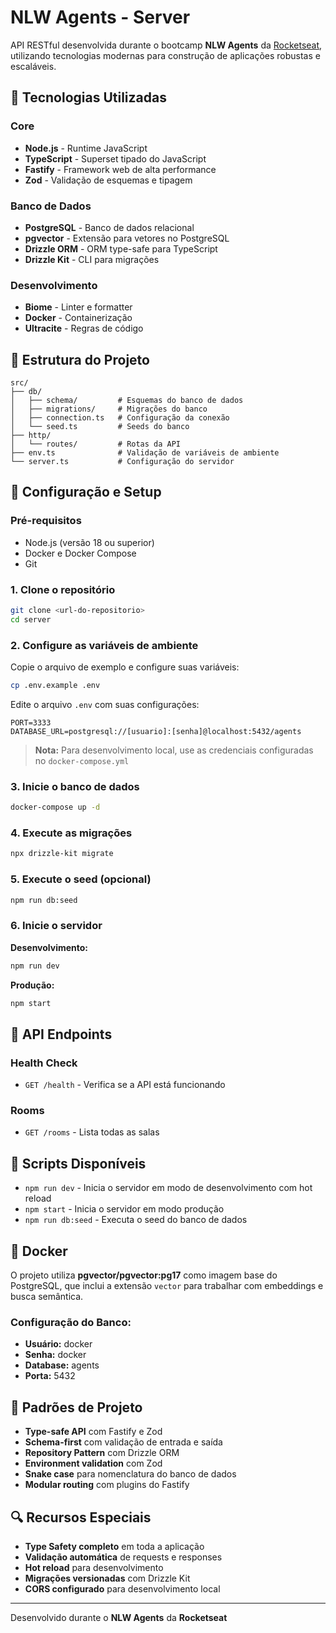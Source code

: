 # NLW Agents - Server

API RESTful desenvolvida durante o bootcamp **NLW Agents** da [Rocketseat](https://rocketseat.com.br), utilizando tecnologias modernas para construção de aplicações robustas e escaláveis.

## 🚀 Tecnologias Utilizadas

### Core

- **Node.js** - Runtime JavaScript
- **TypeScript** - Superset tipado do JavaScript
- **Fastify** - Framework web de alta performance
- **Zod** - Validação de esquemas e tipagem

### Banco de Dados

- **PostgreSQL** - Banco de dados relacional
- **pgvector** - Extensão para vetores no PostgreSQL
- **Drizzle ORM** - ORM type-safe para TypeScript
- **Drizzle Kit** - CLI para migrações

### Desenvolvimento

- **Biome** - Linter e formatter
- **Docker** - Containerização
- **Ultracite** - Regras de código

## 📁 Estrutura do Projeto

```
src/
├── db/
│   ├── schema/         # Esquemas do banco de dados
│   ├── migrations/     # Migrações do banco
│   ├── connection.ts   # Configuração da conexão
│   └── seed.ts         # Seeds do banco
├── http/
│   └── routes/         # Rotas da API
├── env.ts              # Validação de variáveis de ambiente
└── server.ts           # Configuração do servidor
```

## 🔧 Configuração e Setup

### Pré-requisitos

- Node.js (versão 18 ou superior)
- Docker e Docker Compose
- Git

### 1. Clone o repositório

```bash
git clone <url-do-repositorio>
cd server
```

### 2. Configure as variáveis de ambiente

Copie o arquivo de exemplo e configure suas variáveis:

```bash
cp .env.example .env
```

Edite o arquivo `.env` com suas configurações:

```env
PORT=3333
DATABASE_URL=postgresql://[usuario]:[senha]@localhost:5432/agents
```

> **Nota:** Para desenvolvimento local, use as credenciais configuradas no `docker-compose.yml`

### 3. Inicie o banco de dados

```bash
docker-compose up -d
```

### 4. Execute as migrações

```bash
npx drizzle-kit migrate
```

### 5. Execute o seed (opcional)

```bash
npm run db:seed
```

### 6. Inicie o servidor

**Desenvolvimento:**

```bash
npm run dev
```

**Produção:**

```bash
npm start
```

## 📡 API Endpoints

### Health Check

- `GET /health` - Verifica se a API está funcionando

### Rooms

- `GET /rooms` - Lista todas as salas

## 🔄 Scripts Disponíveis

- `npm run dev` - Inicia o servidor em modo de desenvolvimento com hot reload
- `npm start` - Inicia o servidor em modo produção
- `npm run db:seed` - Executa o seed do banco de dados

## 🐳 Docker

O projeto utiliza **pgvector/pgvector:pg17** como imagem base do PostgreSQL, que inclui a extensão `vector` para trabalhar com embeddings e busca semântica.

### Configuração do Banco:

- **Usuário:** docker
- **Senha:** docker
- **Database:** agents
- **Porta:** 5432

## 🎯 Padrões de Projeto

- **Type-safe API** com Fastify e Zod
- **Schema-first** com validação de entrada e saída
- **Repository Pattern** com Drizzle ORM
- **Environment validation** com Zod
- **Snake case** para nomenclatura do banco de dados
- **Modular routing** com plugins do Fastify

## 🔍 Recursos Especiais

- **Type Safety completo** em toda a aplicação
- **Validação automática** de requests e responses
- **Hot reload** para desenvolvimento
- **Migrações versionadas** com Drizzle Kit
- **CORS configurado** para desenvolvimento local

---

Desenvolvido durante o **NLW Agents** da **Rocketseat**
